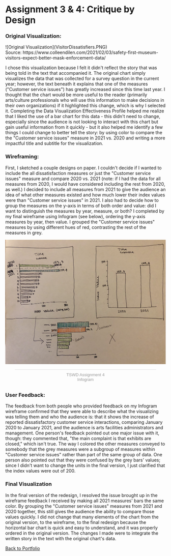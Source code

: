 # Assignment 3 & 4: Critique by Design

<h3>Original Visualization:</h3>
![Original Visualization](VisitorDissatisfiers.PNG)
<br>
Source: https://www.colleendilen.com/2021/02/03/safety-first-museum-visitors-expect-better-mask-enforcement-data/

I chose this visualization because I felt it didn't reflect the story that was being told in the text that accompanied it. The original chart simply visualizes the data that was collected for a survey question in the current year; however, the text beneath it explains that one of the measures ("Customer service issues") has greatly increased since this time last year. I thought that the chart would be more useful to the reader (primarily arts/culture professionals who will use this information to make decisions in their own organizations) if it highlighted this change, which is why I selected it. Completing the Data Visualization Effectiveness Profile helped me realize that I liked the use of a bar chart for this data - this didn't need to change, especially since the audience is not looking to interact with this chart but gain useful information from it quickly - but it also helped me identify a few things I could change to better tell the story: by using color to compare the the "Customer service issues" measure in 2021 vs. 2020 and writing a more impactful title and subtitle for the visualization.

<h3>Wireframing:</h3>

First, I sketched a couple designs on paper. I couldn't decide if I wanted to include the all dissatisfaction measures or just the "Customer service issues" measure and compare 2020 vs. 2021 (note: if I had the data for all measures from 2020, I would have considered including the rest from 2020, as well.) I decided to include all measures from 2021 to give the audience an idea of what other measures existed and how much lower their index values were than "Customer service issues" in 2021. I also had to decide how to group the measures on the y-axis in terms of both order and value: did I want to distinguish the measures by year, measure, or both? I completed by my final wireframe using Infogram (see below), ordering the y-axis measures by year, then value. I grouped the "Customer service issues" measures by using different hues of red, contrasting the rest of the measures in grey.

![Wireframe on Infogram](WireframeFeb20.jpeg)

<div class="infogram-embed" data-id="2e87c1bf-732d-4b1e-b044-66e827f5c87d" data-type="interactive" data-title="TSWD Assignment 4"></div><script>!function(e,i,n,s){var t="InfogramEmbeds",d=e.getElementsByTagName("script")[0];if(window[t]&&window[t].initialized)window[t].process&&window[t].process();else if(!e.getElementById(n)){var o=e.createElement("script");o.async=1,o.id=n,o.src="https://e.infogram.com/js/dist/embed-loader-min.js",d.parentNode.insertBefore(o,d)}}(document,0,"infogram-async");</script><div style="padding:8px 0;font-family:Arial!important;font-size:13px!important;line-height:15px!important;text-align:center;border-top:1px solid #dadada;margin:0 30px"><a href="https://infogram.com/2e87c1bf-732d-4b1e-b044-66e827f5c87d" style="color:#989898!important;text-decoration:none!important;" target="_blank">TSWD Assignment 4</a><br><a href="https://infogram.com" style="color:#989898!important;text-decoration:none!important;" target="_blank" rel="nofollow">Infogram</a></div>

<h3>User Feedback:</h3>

The feedback from both people who provided feedback on my Infogram wireframe confirmed that they were able to describe what the visualizing was telling them and who the audience is: that it shows the increase of reported dissatisfactory customer service interactions, comparing January 2020 to January 2021, and the audience is arts facilities administrators and management. One person's feedback pointed out one major issue with it, though: they commented that, "the main complaint is that exhibits are closed," which isn't true. The way I colored the other measures conveyed to somebody that the grey measures were a subgroup of measures within "Customer service issues" rather than part of the same group of data. One person also pointed out that they were confused by the grey bars' values; since I didn't want to change the units in the final version, I just clarified that the index values were out of 200. 

<h3>Final Visualization</h3>

In the final version of the redesign, I resolved the issue brought up in the wireframe feedback I received by making all 2021 measures' bars the same color. By grouping the "Customer service issues" measures from 2021 and 2020 together, this still gives the audience the ability to compare those values quickly. I did not change that many elements of the chart from the original version, to the wireframe, to the final redesign because the horizontal bar chart is quick and easy to understand, and it was properly ordered in the original version. The changes I made were to integrate the written story in the text with the original chart's data. 

<div class="flourish-embed flourish-chart" data-src="visualisation/5357858"><script src="https://public.flourish.studio/resources/embed.js"></script></div>


[Back to Portfolio](/portfolio)
